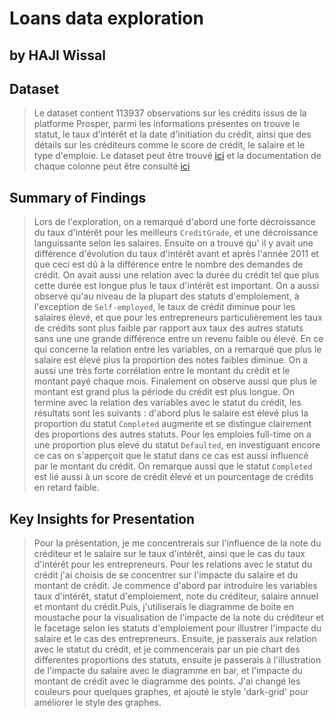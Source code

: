 # Loans data exploration
## by HAJI Wissal


## Dataset

> Le dataset contient 113937 observations sur les crédits issus de la platforme Prosper, parmi les informations présentes on trouve le statut, le taux d'intérêt et la date d'initiation du crédit, ainsi que des détails sur les créditeurs comme le score de crédit, le salaire et le type d'emploie.
Le dataset peut être trouvé [ici](https://s3.amazonaws.com/udacity-hosted-downloads/ud651/prosperLoanData.csv) et la documentation de chaque colonne peut être consulté [ici](https://docs.google.com/spreadsheets/d/1gDyi_L4UvIrLTEC6Wri5nbaMmkGmLQBk-Yx3z0XDEtI/edit#gid=0) 


## Summary of Findings

> Lors de l'exploration, on a remarqué d'abord une forte décroissance du taux d'intérêt pour les meilleurs `CreditGrade`, et une décroissance languissante selon les salaires. Ensuite on a trouvé qu' il y avait une différence d'évolution du taux d'intérêt avant et après l'année 2011 et que ceci est dû à la différence entre le nombre des demandes de crédit. On avait aussi une relation avec la durée du crédit tel que plus cette durée est longue plus le taux d'intérêt est important.
On a aussi observé qu'au niveau de la plupart des statuts d'emploiement, à l'exception de `Self-employed`, le taux de crédit diminue pour les salaires élevé, et que pour les entrepreneurs particulièrement les taux de crédits sont plus faible par rapport aux taux des autres statuts sans une une grande différence entre un revenu faible ou élevé.
En ce qui concerne la relation entre les variables, on a remarqué que plus le salaire est élevé plus la proportion des notes faibles diminue. On a aussi une très forte corrélation entre le montant du crédit et le montant payé chaque mois. Finalement on observe aussi que plus le montant est grand plus la période du crédit est plus longue.
On termine avec la relation des variables avec le statut du crédit, les résultats sont les suivants : d'abord plus le salaire est élevé plus la proportion du statut `Completed` augmente et se distingue clairement des proportions des autres statuts. Pour les emploies full-time on a une proportion plus elevé du statut `Defaulted`, en investiguant encore ce cas on s'apperçoit que le statut dans ce cas est aussi influencé par le montant du crédit. On remarque aussi que le statut `Completed` est lié aussi à un score de crédit élevé et un pourcentage de crédits en retard faible.


## Key Insights for Presentation

> Pour la présentation, je me concentrerais sur l'influence de la note du créditeur et le salaire sur le taux d'intérêt, ainsi que le cas du taux d'intérêt pour les entrepreneurs. Pour les relations avec le statut du crédit j'ai choisis de se concentrer sur l'impacte du salaire et du montant de crédit.
Je commence d'abord par introduire les variables taux d'intérêt, statut d'emploiement, note du créditeur, salaire annuel et montant du crédit.Puis, j'utiliserais le diagramme de boite en moustache pour la visualisation de l'impacte de la note du créditeur et le facetage selon les statuts d'emploiement pour illustrer l'impacte du salaire et le cas des entrepreneurs.
Ensuite, je passerais aux relation avec le statut du crédit, et je commencerais par un pie chart des differentes proportions des statuts, ensuite je passerais à l'illustration de l'impacte du salaire avec le diagramme en bar, et l'impacte du montant de crédit avec le diagramme des points.
J'ai changé les couleurs pour quelques graphes, et ajouté le style 'dark-grid' pour améliorer le style des graphes.
